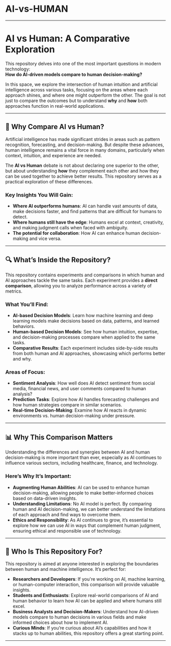 # AI-vs-HUMAN
---

# AI vs Human: A Comparative Exploration

This repository delves into one of the most important questions in modern technology:  
**How do AI-driven models compare to human decision-making?**

In this space, we explore the intersection of human intuition and artificial intelligence across various tasks, focusing on the areas where each approach shines, and where one might outperform the other. The goal is not just to compare the outcomes but to understand **why** and **how** both approaches function in real-world applications.

---

## 🚀 Why Compare AI vs Human?

Artificial intelligence has made significant strides in areas such as pattern recognition, forecasting, and decision-making. But despite these advances, human intelligence remains a vital force in many domains, particularly when context, intuition, and experience are needed.

The **AI vs Human** debate is not about declaring one superior to the other, but about understanding **how** they complement each other and how they can be used together to achieve better results. This repository serves as a practical exploration of these differences.

### Key Insights You Will Gain:
- **Where AI outperforms humans**: AI can handle vast amounts of data, make decisions faster, and find patterns that are difficult for humans to detect.
- **Where humans still have the edge**: Humans excel at context, creativity, and making judgment calls when faced with ambiguity.
- **The potential for collaboration**: How AI can enhance human decision-making and vice versa.

---

## 🔍 What’s Inside the Repository?

This repository contains experiments and comparisons in which human and AI approaches tackle the same tasks. Each experiment provides a **direct comparison**, allowing you to analyze performance across a variety of metrics.

### What You’ll Find:
- **AI-based Decision Models**: Learn how machine learning and deep learning models make decisions based on data, patterns, and learned behaviors.
- **Human-based Decision Models**: See how human intuition, expertise, and decision-making processes compare when applied to the same tasks.
- **Comparative Results**: Each experiment includes side-by-side results from both human and AI approaches, showcasing which performs better and why.

### Areas of Focus:
- **Sentiment Analysis**: How well does AI detect sentiment from social media, financial news, and user comments compared to human analysis?
- **Prediction Tasks**: Explore how AI handles forecasting challenges and how human strategies compare in similar scenarios.
- **Real-time Decision-Making**: Examine how AI reacts in dynamic environments vs. human decision-making under pressure.

---

## 📊 Why This Comparison Matters

Understanding the differences and synergies between AI and human decision-making is more important than ever, especially as AI continues to influence various sectors, including healthcare, finance, and technology.

### Here’s Why It’s Important:
- **Augmenting Human Abilities**: AI can be used to enhance human decision-making, allowing people to make better-informed choices based on data-driven insights.
- **Understanding Limitations**: No AI model is perfect. By comparing human and AI decision-making, we can better understand the limitations of each approach and find ways to overcome them.
- **Ethics and Responsibility**: As AI continues to grow, it’s essential to explore how we can use AI in ways that complement human judgment, ensuring ethical and responsible use of technology.

---

## 🧠 Who Is This Repository For?

This repository is aimed at anyone interested in exploring the boundaries between human and machine intelligence. It’s perfect for:

- **Researchers and Developers**: If you're working on AI, machine learning, or human-computer interaction, this comparison will provide valuable insights.
- **Students and Enthusiasts**: Explore real-world comparisons of AI and human behavior to learn how AI can be applied and where humans still excel.
- **Business Analysts and Decision-Makers**: Understand how AI-driven models compare to human decisions in various fields and make informed choices about how to implement AI.
- **Curious Minds**: If you’re curious about AI’s capabilities and how it stacks up to human abilities, this repository offers a great starting point.

---
